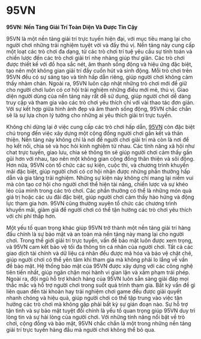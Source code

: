 # 95VN

**95VN: Nền Tảng Giải Trí Toàn Diện Và Được Tin Cậy**

95VN là một nền tảng giải trí trực tuyến hiện đại, với mục tiêu mang lại cho người chơi những trải nghiệm tuyệt vời và đầy thú vị. Nền tảng này cung cấp một loạt các trò chơi đa dạng, từ các trò chơi trí tuệ yêu cầu sự tính toán và chiến lược đến các trò chơi giải trí nhẹ nhàng giúp thư giãn. Các trò chơi được thiết kế với đồ họa sắc nét, âm thanh sống động và hiệu ứng đặc biệt, tạo nên một không gian giải trí đầy cuốn hút và sinh động. Mỗi trò chơi trên 95VN đều có sự sáng tạo và tính hấp dẫn riêng, giúp người chơi không cảm thấy nhàm chán. Ngoài ra, 95VN luôn cập nhật những trò chơi mới để giữ cho người chơi luôn có cơ hội trải nghiệm những điều mới mẻ, thú vị. Giao diện người dùng của nền tảng này rất dễ sử dụng, giúp người chơi dễ dàng truy cập và tham gia vào các trò chơi yêu thích chỉ với vài thao tác đơn giản. Với sự kết hợp giữa hình ảnh đẹp và âm thanh sống động, 95VN chắc chắn sẽ là sự lựa chọn lý tưởng cho những ai yêu thích giải trí trực tuyến.

Không chỉ dừng lại ở việc cung cấp các trò chơi hấp dẫn, <a href="https://95vn-vi.com">95VN</a> còn đặc biệt chú trọng đến việc xây dựng một cộng đồng người chơi gắn kết và thân thiện. Nền tảng này không chỉ là nơi để người chơi giải trí mà còn là nơi để họ kết nối, chia sẻ và học hỏi kinh nghiệm từ nhau. Các tính năng xã hội như chat trực tuyến, giao lưu, chia sẻ thông tin sẽ giúp người chơi cảm thấy gần gũi hơn với nhau, tạo nên một không gian cộng đồng thân thiện và sôi động. Hơn nữa, 95VN còn tổ chức các sự kiện, cuộc thi, và chương trình khuyến mãi đặc biệt, giúp người chơi có cơ hội nhận được những phần thưởng hấp dẫn và gia tăng trải nghiệm. Những sự kiện này không chỉ mang lại niềm vui mà còn tạo cơ hội cho người chơi thể hiện tài năng, chiến lược và sự khéo léo của mình trong các trò chơi. Các phần thưởng có thể là những món quà giá trị hoặc các ưu đãi đặc biệt, giúp người chơi cảm thấy hào hứng và động lực tham gia hơn. 95VN cũng thường xuyên tổ chức các chương trình khuyến mãi, giảm giá để người chơi có thể tận hưởng các trò chơi yêu thích với chi phí thấp hơn.

Một yếu tố quan trọng khác giúp 95VN trở thành một nền tảng giải trí hàng đầu chính là sự bảo mật và an toàn mà nền tảng này mang lại cho người chơi. Trong thế giới giải trí trực tuyến, vấn đề bảo mật luôn được xem trọng, và 95VN cam kết bảo vệ tối đa thông tin cá nhân của người chơi. Tất cả các giao dịch tài chính và dữ liệu cá nhân đều được mã hóa và bảo vệ chặt chẽ, giúp người chơi có thể yên tâm khi tham gia mà không phải lo lắng về vấn đề bảo mật. Hệ thống bảo mật của 95VN được xây dựng với các công nghệ tiên tiến nhất, giúp ngăn chặn mọi hành vi gian lận và xâm phạm trái phép. Ngoài ra, đội ngũ hỗ trợ khách hàng của 95VN luôn sẵn sàng giải đáp mọi thắc mắc và hỗ trợ người chơi trong suốt quá trình tham gia. Bất kỳ vấn đề gì liên quan đến tài khoản hay trải nghiệm chơi game đều được giải quyết nhanh chóng và hiệu quả, giúp người chơi có thể tập trung vào việc tận hưởng các trò chơi mà không gặp phải bất kỳ sự gián đoạn nào. Sự hỗ trợ tận tình và sự bảo mật tuyệt đối chính là yếu tố quan trọng giúp 95VN duy trì lòng tin và sự hài lòng của người chơi. Với những tính năng nổi bật về trò chơi, cộng đồng và bảo mật, 95VN chắc chắn là một trong những nền tảng giải trí trực tuyến hàng đầu mà người chơi không thể bỏ qua.
